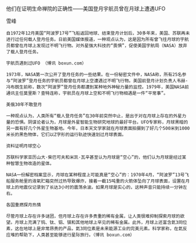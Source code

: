 他们在证明生命禅院的正确性——美国登月宇航员曾在月球上遭遇UFO

雪峰


    自1972年12月美国“阿波罗17号”飞船返回地球、结束登月计划后，30多年来，美国、苏联再未进行过任何载人登月任务。日前美国媒体报道，一种观点认为，这是因为所有曾飞往月球的宇航员都曾在月球上发现过不明飞行物。对外星强大科技的“畏惧”，促使美国宇航局（NASA）放弃了载人登月任务。

    宇航员遇到过UFO （博讯 boxun.com）

    1973年，NASA第一次公开了登月任务的一些结果。在一份秘密文件中，NASA称，所有25名参与“阿波罗”登月任务的宇航员都曾在月球上空遭遇过不明飞行物。美国前登月计划负责人韦赫·冯布朗生前称，数次“阿波罗”登月任务都遭到某种地外神秘力量的监控。1979年，美国NASA前通讯主任莫里斯？查特连称，宇航员在月球上空和不明飞行物相遇是一件“平常事”。

    美俄30年不敢登月

    一种观点认为，人类所有“载人登月任务”在30年前突然中止，是出于对在月球上存在的外星力量的恐惧。阴谋论者认为，月球是外星智能生物研究地球的最好平台。UFO专家称，月球黑暗的另一面有好几个外星生物基地。今年，日本天文学家就在月球表面拍摄到了好几个500米到1000米长的黑色物体，它们以Z字形的运行轨迹快速划过月球表面。

    资料证明月球空心

    苏联科学家亚历山大·柴巴可夫和米凯·瓦辛甚至认为月球是“空心”的，他们认为月球是经过某种智慧生物改造的星体。

    NASA一份解密档案显示，月球在某种程度上可能真是“空心”的：1970年4月，“阿波罗”13号飞船服务舱里的液氧贮箱突然过热导致爆炸，接着一截15吨重的火箭体坠向了月球表面，设置在月球上的地震仪记录到了长达3小时的震荡余波。如果月球是实心的，这种声音只能持续一分钟左右。

    各国重燃探月热情

    尽管月球上存在许多谜团，但月球上存在许多贵重的稀有金属，让人类很难抑制探索月球的欲望。月球上充满了钨、钛、铝、镁和其他地球上罕见的稀有金属。此外，月球上还富含氦3同位素，这在地球上是非常昂贵的产品，氦3同位素是未来能源工业的完美元素。科学家称，在氦反应堆的帮助下，人类甚至能够进行星际旅行。（博讯 boxun.com）



